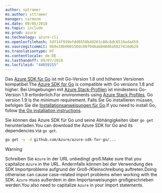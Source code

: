 ```yaml
---
author: sptramer
ms.author: sttramer
manager: carmonm
ms.date: 09/05/2018
ms.topic: include
ms.prod: azure
ms.technology: azure-cli
ms.openlocfilehash: 5df14f939efdd0550b49261c88c8dc6518ada459
ms.sourcegitcommit: 8b9e10b960150dc08f046ab840d6a5627410db29
ms.translationtype: HT
ms.contentlocale: de-DE
ms.lasthandoff: 09/07/2018
ms.locfileid: "44059255"
---
```

<span data-ttu-id="6a8f0-101">Das [Azure SDK für Go](https://github.com/Azure/azure-sdk-for-go) ist mit Go-Version 1.8 und höheren Versionen kompatibel.</span><span class="sxs-lookup"><span data-stu-id="6a8f0-101">The [Azure SDK for Go](https://github.com/Azure/azure-sdk-for-go) is compatible with Go versions 1.8 and higher.</span></span> <span data-ttu-id="6a8f0-102">Bei Umgebungen mit [Azure Stack-Profilen](/azure/azure-stack/user/azure-stack-version-profiles-go) ist mindestens Go-Version 1.9 erforderlich.</span><span class="sxs-lookup"><span data-stu-id="6a8f0-102">For environments using [Azure Stack Profiles](/azure/azure-stack/user/azure-stack-version-profiles-go), Go version 1.9 is the minimum requirement.</span></span>
<span data-ttu-id="6a8f0-103">Falls Sie Go installieren müssen, befolgen Sie die [Installationsanweisungen für Go](https://golang.org/doc/install).</span><span class="sxs-lookup"><span data-stu-id="6a8f0-103">If you need to install Go, follow [the Go installation instructions](https://golang.org/doc/install).</span></span>

<span data-ttu-id="6a8f0-104">Sie können das Azure SDK für Go und seine Abhängigkeiten über `go get` herunterladen.</span><span class="sxs-lookup"><span data-stu-id="6a8f0-104">You can download the Azure SDK for Go and its dependencies via `go get`.</span></span>

```bash
go get -u -d github.com/Azure/azure-sdk-for-go/...
```

> [!WARNING]
> <span data-ttu-id="6a8f0-105">Schreiben Sie `Azure` in der URL unbedingt groß.</span><span class="sxs-lookup"><span data-stu-id="6a8f0-105">Make sure that you capitalize `Azure` in the URL.</span></span> <span data-ttu-id="6a8f0-106">Andernfalls können bei der Verwendung des SDK Importprobleme aufgrund der Groß-/Kleinschreibung auftreten.</span><span class="sxs-lookup"><span data-stu-id="6a8f0-106">Doing otherwise can cause case-related import problems when working with the SDK.</span></span> <span data-ttu-id="6a8f0-107">`Azure` muss außerdem in den Importanweisungen großgeschrieben werden.</span><span class="sxs-lookup"><span data-stu-id="6a8f0-107">You also need to capitalize `Azure` in your import statements.</span></span>
